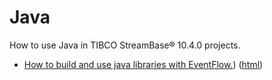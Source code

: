 # Java

How to use Java in TIBCO StreamBase&reg; 10.4.0 projects.

* [How to build and use java libraries with EventFlow.](javafunction/src/site/markdown/index.md)) ([html](https://plord12.github.io/samples/java/javafunction/))

